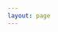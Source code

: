 ```yaml
---
layout: page
---
```


<CisumHero lang="zh" />

<Features lang="zh" />

<script setup>
import Features from '../components/Cisum/Features.vue'
import CisumHero from '../components/Cisum/CisumHero.vue'
</script>

